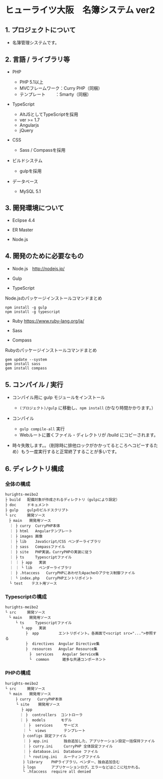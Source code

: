 # ヒューライツ大阪　名簿システム ver2


## 1. プロジェクトについて

 * 名簿管理システムです。


## 2. 言語 / ライブラリ等

* PHP
  * PHP 5.1以上
  * MVCフレームワーク：Curry PHP（同梱）
  * テンプレート　　 ：Smarty（同梱）

* TypeScript
  * AltJSとしてTypeScriptを採用
  * ver >= 1.7
  * Angularjs
  * jQuery

* CSS
  * Sass / Compassを採用

* ビルドシステム
  * gulpを採用

* データベース
  * MySQL 5.1


## 3. 開発環境について

 * Eclipse 4.4

 * ER Master

 * Node.js

## 4. 開発のために必要なもの

  * Node.js　http://nodejs.jp/

  * Gulp
  * TypeScript

Node.jsのパッケージインストールコマンドまとめ
```
npm install -g gulp
npm install -g typescript
```

  * Ruby https://www.ruby-lang.org/ja/

  * Sass
  * Compass


Rubyのパッケージインストールコマンドまとめ
```
gem update --system
gem install sass
gem install compass
```


## 5. コンパイル / 実行

* コンパイル用に gulp モジュールをインストール
  * ```(プロジェクト)/gulp``` に移動し、```npm install``` (かなり時間かかります。）

* コンパイル
  * ```gulp compile-all``` 実行
  * Webルートに置くファイル・ディレクトリが /build にコピーされます。
* 時々失敗します。。（削除時に排他ロックがかかってるところへコピーするため）もう一度実行すると正常終了することが多いです。

## 6. ディレクトリ構成

### 全体の構成

```
hurights-meibo2
├ build   配備対象が作成されるディレクトリ（gulpにより設定）
├ doc     ドキュメント
├ gulp    gulpのビルドスクリプト
└ src     開発ソース
　├ main　　開発用ソース
  ｜ ├ curry  CurryPHP本体
  ｜ ├ html   Angularテンプレート
  ｜ ├ images 画像
  ｜ ├ lib    JavaScript/CSS ベンダーライブラリ
  ｜ ├ sass   Compassファイル
  ｜ ├ site   PHP実装。CurryPHPの実装に従う
  ｜ ├ ts     Typescriptファイル
  ｜ ｜ ├ app   実装
  ｜ ｜ └ lib   ベンダーライブラリ
  ｜ ├ .htaccess   CurryPHPにあわせたApacheのアクセス制御ファイル
  ｜ └ index.php   CurryPHPエントリポイント
  └ test    テスト用ソース
```

### Typescriptの構成

```
hurights-meibo2
└ src     開発ソース
　└ main　　開発用ソース
  　 └ ts     Typescriptファイル
  　 　 └ app   実装
　　　　　 ├  app         エントリポイント。各画面で<script src="...">参照する
　　　　 　├  directives  Angular Directive集
　　　 　　├  resources   Angular Resource集
           ├  services    Angular Service集
           └  common      雑多な共通コンポーネント
```

### PHPの構成

```
hurights-meibo2
└ src     開発ソース
　└ main　　開発用ソース
  　 ├ curry   CurryPHP本体
     └ site    開発用ソース
  　 　 ├ app
　　　　｜ ├  controllers  コントローラ
　　　　｜ ├  models       モデル
        ｜ ├  services     サービス
        ｜ └  views        テンプレート
        ├ configs 設定ファイル
        ｜ ├ app.ini       独自追加した、アプリケーション設定一括保持ファイル
        ｜ ├ curry.ini     CurryPHP 全体設定ファイル
        ｜ ├ database.ini  Database ファイル
        ｜ └ routing.ini   ルーティングファイル
        ├ library    PHPライブラリ。ベンダー、独自追加含む
        ├ logs       アプリケーションログ。エラーなどはここに吐かれる。
        └ .htaccess  require all denied
```
